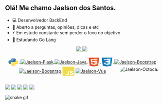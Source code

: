 ## Olá! Me chamo Jaelson dos Santos.

- 💻 Desenvolvedor BackEnd
- 💬 Aberto a perguntas, opiniões, dicas e etc
- ⚡ Em estudo constante sem perder o foco no objetivo
- 🦝 Estudando Go Lang

<div align="center">
  <a href="https://github.com/jaelsonsantos1">
    <img height="180em" src="https://github-readme-stats.vercel.app/api/top-langs/?username=jaelsonsantos1&layout=compact&langs_count=7&theme=dark"/>
  <img height="180em" src="https://github-readme-stats.vercel.app/api?username=jaelsonsantos1&show_icons=true&theme=dark&include_all_commits=true&count_private=true"/>
</div>

<div align="center" style="display: inline_block"><br>
  <img align="center" alt="Jaelson-Python" height="30" width="40" src="https://raw.githubusercontent.com/devicons/devicon/master/icons/python/python-original.svg">
  <img align="center" alt="Jaelson-Flask" height="30" width="40" src="https://img.icons8.com/ios/50/000000/flask.png" />
  <img align="center" alt="Jaelson-Java" height="30" width="40" src="https://cdn.jsdelivr.net/gh/devicons/devicon/icons/java/java-original.svg">
  <img align="center" alt="Jaelson-HTML" height="30" width="40" src="https://raw.githubusercontent.com/devicons/devicon/master/icons/html5/html5-original.svg">
  <img align="center" alt="Jaelson-CSS" height="30" width="40" src="https://raw.githubusercontent.com/devicons/devicon/master/icons/css3/css3-original.svg">
  <img align="center" alt="Jaelson-Bootstrap" height="30" width="40" src="https://cdn.jsdelivr.net/gh/devicons/devicon/icons/bootstrap/bootstrap-original.svg" />
  <img align="center" alt="Jaelson-Bootstrap" height="30" width="40" src="https://cdn.jsdelivr.net/gh/devicons/devicon/icons/go/go-original-wordmark.svg" />
  <img align="center" alt="Jaelson-Go" height="30" width="40" src="https://raw.githubusercontent.com/devicons/devicon/master/icons/javascript/javascript-plain.svg">
  <img align="center" alt="Jaelson-Vue" height="30" width="40" src="https://user-images.githubusercontent.com/80257886/205443124-9dcbae04-e6df-4d38-a27e-3fd5815edf74.png">
  <img align="right" alt="Jaelson-Octocat" height="150" style="border-radius:20px;" src="https://cdn.discordapp.com/attachments/999121878285307935/1012466155321053254/octopus.png">
</div>
  
##

<div>
  <a href="https://www.instagram.com/_Jaelson1/" target="_blank"><img src="https://img.shields.io/badge/-Instagram-%23E4405F?style=for-the-badge&logo=instagram&logoColor=white" target="_blank"></a>
  <a href="mailto:jaelsons860@gmail.com"><img src="https://img.shields.io/badge/Gmail-D14836?style=for-the-badge&logo=gmail&logoColor=white" target="_blank"></a>
  <a href="https://www.facebook.com/profile.php?id=100070680121924" target="_blank"><img src="https://img.shields.io/badge/Facebook-1877F2?style=for-the-badge&logo=facebook&logoColor=white" target="_blank"></a>
  <a href="https://www.linkedin.com/in/jaelsonsantos1" target="_blank"><img src="https://img.shields.io/badge/-LinkedIn-%230077B5?style=for-the-badge&logo=linkedin&logoColor=white" target="_blank"></a>
  <a href="https://t.me/jaelsonsantos1" target="_blank"><img src="https://img.shields.io/badge/Telegram-2CA5E0?style=for-the-badge&logo=telegram&logoColor=white" target="_blank"></a>
   
  ![snake gif](https://github.com/YOUR_USERNAME/YOUR_USERNAME/blob/output/github-contribution-grid-snake.gif)
  
</div>
